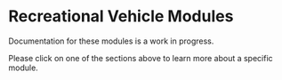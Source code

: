 # Recreational Vehicle Modules
Documentation for these modules is a work in progress.

Please click on one of the sections above to learn more about a specific module.
